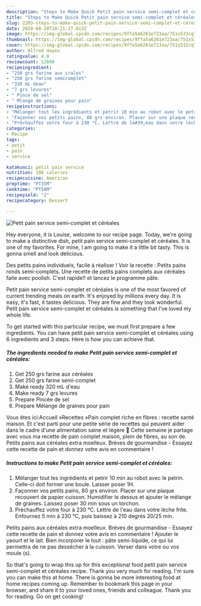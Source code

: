 ```yaml
---
description: "Steps to Make Quick Petit pain service semi-complet et céréales"
title: "Steps to Make Quick Petit pain service semi-complet et céréales"
slug: 2203-steps-to-make-quick-petit-pain-service-semi-complet-et-cereales
date: 2020-08-28T10:21:27.613Z
image: https://img-global.cpcdn.com/recipes/9ffa5a6261e723aa/751x532cq70/petit-pain-service-semi-complet-et-cereales-photo-principale-de-la-recette.jpg
thumbnail: https://img-global.cpcdn.com/recipes/9ffa5a6261e723aa/751x532cq70/petit-pain-service-semi-complet-et-cereales-photo-principale-de-la-recette.jpg
cover: https://img-global.cpcdn.com/recipes/9ffa5a6261e723aa/751x532cq70/petit-pain-service-semi-complet-et-cereales-photo-principale-de-la-recette.jpg
author: Alfred Hayes
ratingvalue: 4.8
reviewcount: 12690
recipeingredient:
- "250 grs farine aux crales"
- "250 grs farine semicomplet"
- "320 mL deau"
- "7 grs levures"
- " Pince de sel"
- " Mlange de graines pour pain"
recipeinstructions:
- "Mélanger tout les ingrédients et petrir 10 min au robot avec le petrin. Celle-ci doit former une boule. Laisser poser 1H."
- "Façonner vos petits pains, 80 grs environ. Placer sur une plaque recouvert de papier cuisson. Humidifier le dessus et ajouter le mélange de graines. Laissez poser 30 min sous un torchon."
- "Préchauffez votre four à 230 °C. Lettre de l&#39;eau dans votre lèche frite. Enfournez 5 min à 230 °C, puis baissez à 210 degrés 20/25 min."
categories:
- Recipe
tags:
- petit
- pain
- service

katakunci: petit pain service 
nutrition: 198 calories
recipecuisine: American
preptime: "PT35M"
cooktime: "PT58M"
recipeyield: "2"
recipecategory: Dessert

---
```



![Petit pain service semi-complet et céréales](https://img-global.cpcdn.com/recipes/9ffa5a6261e723aa/751x532cq70/petit-pain-service-semi-complet-et-cereales-photo-principale-de-la-recette.jpg)

Hey everyone, it is Louise, welcome to our recipe page. Today, we're going to make a distinctive dish, petit pain service semi-complet et céréales. It is one of my favorites. For mine, I am going to make it a little bit tasty. This is gonna smell and look delicious.

Des petits pains individuels, facile à réaliser ! Voir la recette : Petits pains ronds semi-complets. Une recette de petits pains complets aux céréales faite avec poolish. C&#39;est rapide!! et lancez le programme pâte.

Petit pain service semi-complet et céréales is one of the most favored of current trending meals on earth. It's enjoyed by millions every day. It is easy, it's fast, it tastes delicious. They are fine and they look wonderful. Petit pain service semi-complet et céréales is something that I've loved my whole life.


To get started with this particular recipe, we must first prepare a few ingredients. You can have petit pain service semi-complet et céréales using 6 ingredients and 3 steps. Here is how you can achieve that.

<!--inarticleads1-->

##### The ingredients needed to make Petit pain service semi-complet et céréales:

1. Get 250 grs farine aux céréales
1. Get 250 grs farine semi-complet
1. Make ready 320 mL d&#39;eau
1. Make ready 7 grs levures
1. Prepare  Pincée de sel
1. Prepare  Mélange de graines pour pain


Vous êtes ici:Accueil »Recettes »Pain complet riche en fibres : recette santé maison. Et c&#39;est parti pour une petite série de recettes qui peuvent aider dans le cadre d&#39;une alimentation saine et légère 🙂 Cette semaine je partage avec vous ma recette de pain complet maison, plein de fibres, au son de. Petits pains aux céréales extra moelleux. Brèves de gourmandise - Essayez cette recette de pain et donnez votre avis en commentaire ! 

<!--inarticleads2-->

##### Instructions to make Petit pain service semi-complet et céréales:

1. Mélanger tout les ingrédients et petrir 10 min au robot avec le petrin. Celle-ci doit former une boule. Laisser poser 1H.
1. Façonner vos petits pains, 80 grs environ. Placer sur une plaque recouvert de papier cuisson. Humidifier le dessus et ajouter le mélange de graines. Laissez poser 30 min sous un torchon.
1. Préchauffez votre four à 230 °C. Lettre de l&#39;eau dans votre lèche frite. Enfournez 5 min à 230 °C, puis baissez à 210 degrés 20/25 min.


Petits pains aux céréales extra moelleux. Brèves de gourmandise - Essayez cette recette de pain et donnez votre avis en commentaire ! Ajouter le yaourt et le lait. Bien incorporer le tout : pâte semi-liquide, ce qui lui permettra de ne pas dessécher à la cuisson. Verser dans votre ou vos moule (s). 

So that's going to wrap this up for this exceptional food petit pain service semi-complet et céréales recipe. Thank you very much for reading. I'm sure you can make this at home. There is gonna be more interesting food at home recipes coming up. Remember to bookmark this page in your browser, and share it to your loved ones, friends and colleague. Thank you for reading. Go on get cooking!
